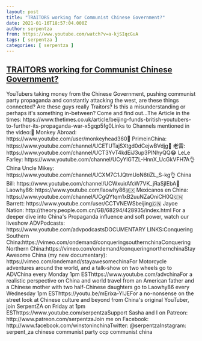 ```yaml
---
layout: post
title: "TRAITORS working for Communist Chinese Government?"
date: 2021-01-16T18:57:04.000Z
author: serpentza
from: https://www.youtube.com/watch?v=a-kjSIqcGuA
tags: [ serpentza ]
categories: [ serpentza ]
---
```

<!--1610823424000-->
[TRAITORS working for Communist Chinese Government?](https://www.youtube.com/watch?v=a-kjSIqcGuA)
------

<div>
YouTubers taking money from the Chinese Government, pushing communist party propaganda and constantly attacking the west, are these things connected? Are these guys really Traitors? Is this a misunderstanding or perhaps it's something in-between? Come and find out...The Article in the times: https://www.thetimes.co.uk/article/beijing-funds-british-youtubers-to-further-its-propaganda-war-x5gqp5fg0Links to Channels mentioned in the video:🐒 Monkey Abroad: https://www.youtube.com/user/monkeyhead360🐶 PrimeinChina: https://www.youtube.com/channel/UCETUTajSXtgd0dCejwBVdjg🧔 老雷: https://www.youtube.com/channel/UCT3YvT4kdEiJ3up3PINhyQQ😂 LeLe Farley: https://www.youtube.com/channel/UCyYlGTZL-HnnX_UcGkVFH7A👌 China Uncle Mikey: https://www.youtube.com/channel/UCXM7C1JQtmUoN6tiZL_S-kg👌 China Bill: https://www.youtube.com/channel/UCWxuirAfcW7VK_jRaSjIEbA👨 Laowhy86: https://www.youtube.com/laowhy86🇲🇽 Mexicanos en China: https://www.youtube.com/channel/UCgQYtqm1xB2uuNZaOniCH0Q🇨🇳 Barrett: https://www.youtube.com/user/CCTVNEWSbeijing🇨🇳 Jayoe Nation: http://theory.people.com.cn/GB/68294/428935/index.html For a deeper dive into China's Propaganda influence and soft power, watch our liveshow ADVPodcasts: https://www.youtube.com/advpodcastsDOCUMENTARY LINKS:Conquering Southern China:https://vimeo.com/ondemand/conqueringsouthernchinaConquering Northern China:https://vimeo.com/ondemand/conqueringnorthernchinaStay Awesome China (my new documentary): https://vimeo.com/ondemand/stayawesomechinaFor Motorcycle adventures around the world, and a talk-show on two wheels go to ADVChina every Monday 1pm ESThttps://www.youtube.com/advchinaFor a realistic perspective on China and world travel from an American father and a Chinese mother with two half-Chinese daughters go to Laowhy86 every Wednesday 1pm ESThttps://youtu.be/mErixa-YIJEFor a no-nonsense on the street look at Chinese culture and beyond from China's original YouTuber, join SerpentZA on Friday at 1pm ESThttps://www.youtube.com/serpentzaSupport Sasha and I on Patreon: http://www.patreon.com/serpentzaJoin me on Facebook: http://www.facebook.com/winstoninchinaTwitter: @serpentzaInstagram: serpent_za chinese communist party ccp communist china
</div>
